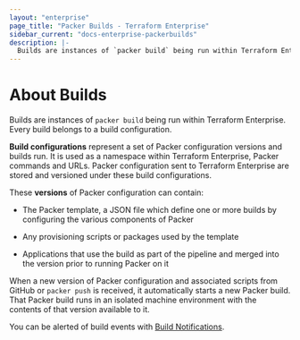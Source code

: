 ```yaml
---
layout: "enterprise"
page_title: "Packer Builds - Terraform Enterprise"
sidebar_current: "docs-enterprise-packerbuilds"
description: |-
  Builds are instances of `packer build` being run within Terraform Enterprise.
---
```


# About Builds

Builds are instances of `packer build` being run within Terraform Enterprise.
Every build belongs to a build configuration.

__Build configurations__ represent a set of Packer configuration versions and
builds run. It is used as a namespace within Terraform Enterprise, Packer
commands and URLs. Packer configuration sent to Terraform Enterprise are stored
and versioned under these build configurations.

These __versions__ of Packer configuration can contain:

- The Packer template, a JSON file which define one or more builds by
  configuring the various components of Packer

- Any provisioning scripts or packages used by the template

- Applications that use the build as part of the pipeline and merged into the
  version prior to running Packer on it

When a new version of Packer configuration and associated scripts from GitHub or
`packer push` is received, it automatically starts a new Packer build. That
Packer build runs in an isolated machine environment with the contents of that
version available to it.

You can be alerted of build events with
[Build Notifications](/docs/enterprise-legacy/packer/builds/notifications.html).
